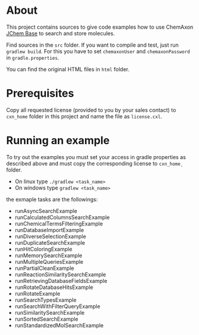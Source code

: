 # About

This project contains sources to give code examples how to use ChemAxon [JChem Base](https://chemaxon.com/products/jchem-engines) to search and store molecules.

Find sources in the `src` folder. If you want to compile and test, just run `gradlew build`. For this you have to set `chemaxonUser` and `chemaxonPassword` in `gradle.properties`.

You can find the original HTML files in `html` folder. 

# Prerequisites

Copy all requested license (provided to you by your sales contact) to `cxn_home` folder in this project and name the file as `license.cxl`.  

# Running an example

To try out the examples you must set your access in gradle properties as described above and must copy the corresponding license to `cxn_home˛` folder.

* On linux type `./gradlew <task_name>`
* On windows type `gradlew <task_name>`

the exmaple tasks are the followings: 
* runAsyncSearchExample
* runCalculatedColumnsSearchExample
* runChemicalTermsFilteringExample
* runDatabaseImportExample
* runDiverseSelectionExample
* runDuplicateSearchExample
* runHitColoringExample
* runMemorySearchExample
* runMultipleQueriesExample
* runPartialCleanExample
* runReactionSimilaritySearchExample
* runRetrievingDatabaseFieldsExample
* runRotateDatabaseHitsExample
* runRotateExample
* runSearchTypesExample
* runSearchWithFilterQueryExample
* runSimilaritySearchExample
* runSortedSearchExample
* runStandardizedMolSearchExample

